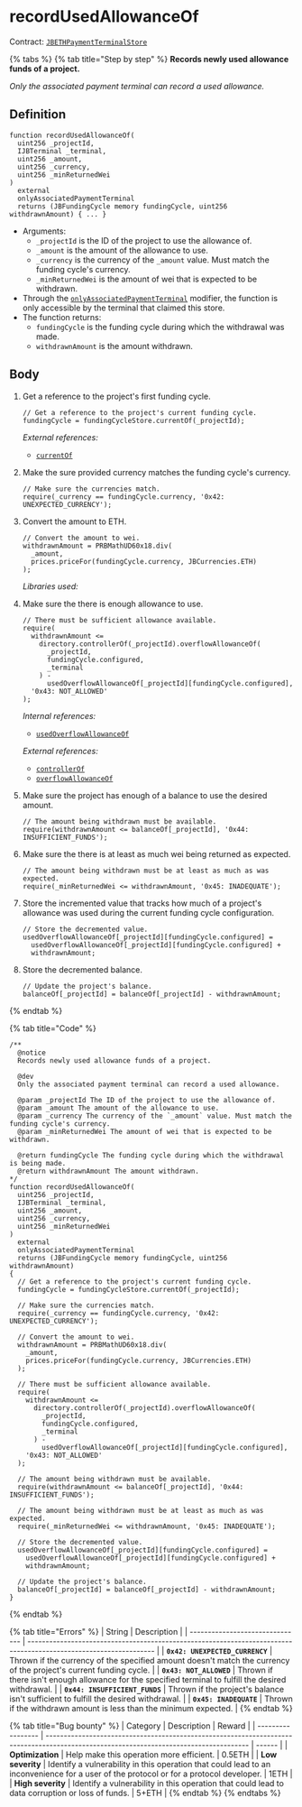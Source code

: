 # recordUsedAllowanceOf

Contract: [`JBETHPaymentTerminalStore`](../)​‌

{% tabs %}
{% tab title="Step by step" %}
**Records newly used allowance funds of a project.**

_Only the associated payment terminal can record a used allowance._

## Definition

```solidity
function recordUsedAllowanceOf(
  uint256 _projectId,
  IJBTerminal _terminal,
  uint256 _amount,
  uint256 _currency,
  uint256 _minReturnedWei
)
  external
  onlyAssociatedPaymentTerminal
  returns (JBFundingCycle memory fundingCycle, uint256 withdrawnAmount) { ... }
```

* Arguments:
  * `_projectId` is the ID of the project to use the allowance of.
  * `_amount` is the amount of the allowance to use.
  * `_currency` is the currency of the `_amount` value. Must match the funding cycle's currency.
  * `_minReturnedWei` is the amount of wei that is expected to be withdrawn.
* Through the [`onlyAssociatedPaymentTerminal`](../modifiers/onlyassociatedpaymentterminal.md) modifier, the function is only accessible by the terminal that claimed this store.
* The function returns:
  * `fundingCycle` is the funding cycle during which the withdrawal was made.
  * `withdrawnAmount` is the amount withdrawn.

## Body

1.  Get a reference to the project's first funding cycle.

    ```solidity
    // Get a reference to the project's current funding cycle.
    fundingCycle = fundingCycleStore.currentOf(_projectId);
    ```

    _External references:_

    * [`currentOf`](../../../jbfundingcyclestore/read/currentof.md)
2.  Make the sure provided currency matches the funding cycle's currency.

    ```solidity
    // Make sure the currencies match.
    require(_currency == fundingCycle.currency, '0x42: UNEXPECTED_CURRENCY');
    ```
3.  Convert the amount to ETH.

    ```solidity
    // Convert the amount to wei.
    withdrawnAmount = PRBMathUD60x18.div(
      _amount,
      prices.priceFor(fundingCycle.currency, JBCurrencies.ETH)
    );
    ```

    _Libraries used:_
4.  Make sure the there is enough allowance to use.

    ```solidity
    // There must be sufficient allowance available.
    require(
      withdrawnAmount <=
        directory.controllerOf(_projectId).overflowAllowanceOf(
          _projectId,
          fundingCycle.configured,
          _terminal
        ) -
          usedOverflowAllowanceOf[_projectId][fundingCycle.configured],
      '0x43: NOT_ALLOWED'
    );
    ```

    _Internal references:_

    * [`usedOverflowAllowanceOf`](../properties/usedoverflowallowanceof.md)

    _External references:_

    * [`controllerOf`](../../../jbdirectory/read/controllerof.md)
    * [`overflowAllowanceOf`](../../../or-controllers/jbcontroller/properties/overflowallowanceof.md)
5.  Make sure the project has enough of a balance to use the desired amount.

    ```solidity
    // The amount being withdrawn must be available.
    require(withdrawnAmount <= balanceOf[_projectId], '0x44: INSUFFICIENT_FUNDS');
    ```
6.  Make sure the there is at least as much wei being returned as expected.

    ```solidity
    // The amount being withdrawn must be at least as much as was expected.
    require(_minReturnedWei <= withdrawnAmount, '0x45: INADEQUATE');
    ```
7.  Store the incremented value that tracks how much of a project's allowance was used during the current funding cycle configuration.

    ```solidity
    // Store the decremented value.
    usedOverflowAllowanceOf[_projectId][fundingCycle.configured] =
      usedOverflowAllowanceOf[_projectId][fundingCycle.configured] +
      withdrawnAmount;
    ```
8.  Store the decremented balance.

    ```solidity
    // Update the project's balance.
    balanceOf[_projectId] = balanceOf[_projectId] - withdrawnAmount;
    ```
{% endtab %}

{% tab title="Code" %}
```solidity
/** 
  @notice 
  Records newly used allowance funds of a project.

  @dev
  Only the associated payment terminal can record a used allowance.

  @param _projectId The ID of the project to use the allowance of.
  @param _amount The amount of the allowance to use.
  @param _currency The currency of the `_amount` value. Must match the funding cycle's currency.
  @param _minReturnedWei The amount of wei that is expected to be withdrawn.

  @return fundingCycle The funding cycle during which the withdrawal is being made.
  @return withdrawnAmount The amount withdrawn.
*/
function recordUsedAllowanceOf(
  uint256 _projectId,
  IJBTerminal _terminal,
  uint256 _amount,
  uint256 _currency,
  uint256 _minReturnedWei
)
  external
  onlyAssociatedPaymentTerminal
  returns (JBFundingCycle memory fundingCycle, uint256 withdrawnAmount)
{
  // Get a reference to the project's current funding cycle.
  fundingCycle = fundingCycleStore.currentOf(_projectId);

  // Make sure the currencies match.
  require(_currency == fundingCycle.currency, '0x42: UNEXPECTED_CURRENCY');

  // Convert the amount to wei.
  withdrawnAmount = PRBMathUD60x18.div(
    _amount,
    prices.priceFor(fundingCycle.currency, JBCurrencies.ETH)
  );

  // There must be sufficient allowance available.
  require(
    withdrawnAmount <=
      directory.controllerOf(_projectId).overflowAllowanceOf(
        _projectId,
        fundingCycle.configured,
        _terminal
      ) -
        usedOverflowAllowanceOf[_projectId][fundingCycle.configured],
    '0x43: NOT_ALLOWED'
  );

  // The amount being withdrawn must be available.
  require(withdrawnAmount <= balanceOf[_projectId], '0x44: INSUFFICIENT_FUNDS');

  // The amount being withdrawn must be at least as much as was expected.
  require(_minReturnedWei <= withdrawnAmount, '0x45: INADEQUATE');

  // Store the decremented value.
  usedOverflowAllowanceOf[_projectId][fundingCycle.configured] =
    usedOverflowAllowanceOf[_projectId][fundingCycle.configured] +
    withdrawnAmount;

  // Update the project's balance.
  balanceOf[_projectId] = balanceOf[_projectId] - withdrawnAmount;
}
```
{% endtab %}

{% tab title="Errors" %}
| String                          | Description                                                                                                       |
| ------------------------------- | ----------------------------------------------------------------------------------------------------------------- |
| **`0x42: UNEXPECTED_CURRENCY`** | Thrown if the currency of the specified amount doesn't match the currency of the project's current funding cycle. |
| **`0x43: NOT_ALLOWED`**         | Thrown if there isn't enough allowance for the specified terminal to fulfill the desired withdrawal.              |
| **`0x44: INSUFFICIENT_FUNDS`**  | Thrown if the project's balance isn't sufficient to fulfill the desired withdrawal.                               |
| **`0x45: INADEQUATE`**          | Thrown if the withdrawn amount is less than the minimum expected.                                                 |
{% endtab %}

{% tab title="Bug bounty" %}
| Category          | Description                                                                                                                            | Reward |
| ----------------- | -------------------------------------------------------------------------------------------------------------------------------------- | ------ |
| **Optimization**  | Help make this operation more efficient.                                                                                               | 0.5ETH |
| **Low severity**  | Identify a vulnerability in this operation that could lead to an inconvenience for a user of the protocol or for a protocol developer. | 1ETH   |
| **High severity** | Identify a vulnerability in this operation that could lead to data corruption or loss of funds.                                        | 5+ETH  |
{% endtab %}
{% endtabs %}
